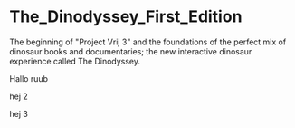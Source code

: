 # The_Dinodyssey_First_Edition

The beginning of "Project Vrij 3" and the foundations of the perfect mix of dinosaur books and documentaries; the new interactive dinosaur experience called The Dinodyssey. 

Hallo ruub

hej 2

hej 3
